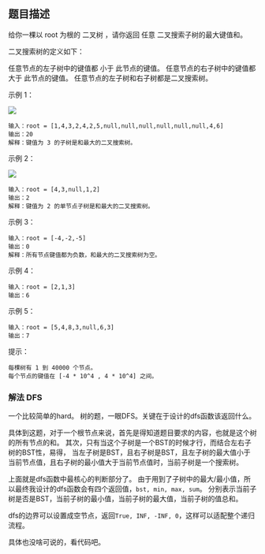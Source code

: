 ## 题目描述
给你一棵以 root 为根的 二叉树 ，请你返回 任意 二叉搜索子树的最大键值和。

二叉搜索树的定义如下：

任意节点的左子树中的键值都 小于 此节点的键值。
任意节点的右子树中的键值都 大于 此节点的键值。
任意节点的左子树和右子树都是二叉搜索树。

示例 1：

![](https://assets.leetcode-cn.com/aliyun-lc-upload/uploads/2020/03/07/sample_1_1709.png)
```
输入：root = [1,4,3,2,4,2,5,null,null,null,null,null,null,4,6]
输出：20
解释：键值为 3 的子树是和最大的二叉搜索树。
```
示例 2：

![](https://assets.leetcode-cn.com/aliyun-lc-upload/uploads/2020/03/07/sample_2_1709.png)
```
输入：root = [4,3,null,1,2]
输出：2
解释：键值为 2 的单节点子树是和最大的二叉搜索树。
```
示例 3：
```
输入：root = [-4,-2,-5]
输出：0
解释：所有节点键值都为负数，和最大的二叉搜索树为空。
```
示例 4：
```
输入：root = [2,1,3]
输出：6
```
示例 5：
```
输入：root = [5,4,8,3,null,6,3]
输出：7
```

提示：
```
每棵树有 1 到 40000 个节点。
每个节点的键值在 [-4 * 10^4 , 4 * 10^4] 之间。
```

### 解法 DFS
一个比较简单的hard。
树的题，一眼DFS。关键在于设计的dfs函数该返回什么。

具体到这题，对于一个根节点来说，首先是得知道题目要求的内容，也就是这个树的所有节点的和。
其次，只有当这个子树是一个BST的时候才行，而结合左右子树的BST性，易得，
当左子树是BST，且右子树是BST，且左子树的最大值小于当前节点值，且右子树的最小值大于当前节点值时，当前子树是一个搜索树。

上面就是dfs函数中最核心的判断部分了。
由于用到了子树中的最大/最小值，所以最终我设计的dfs函数会有四个返回值，`bst, min, max, sum`。
分别表示当前子树是否是BST，当前子树的最小值，当前子树的最大值，当前子树的值总和。

dfs的边界可以设置成空节点，返回`True, INF, -INF, 0`，这样可以适配整个递归流程。

具体也没啥可说的，看代码吧。